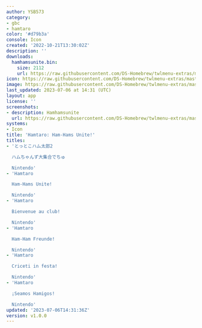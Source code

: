 ```yaml
---
author: YSB573
category:
- gbc
- hamtaro
color: '#d79b3a'
console: Icon
created: '2022-10-21T13:30:02Z'
description: ''
downloads:
  hamhamsunite.bin:
    size: 2112
    url: https://raw.githubusercontent.com/DS-Homebrew/twlmenu-extras/master/_nds/TWiLightMenu/icons/hamhamsunite.bin
icon: https://raw.githubusercontent.com/DS-Homebrew/twlmenu-extras/master/_nds/TWiLightMenu/icons/gif/hamhamsunite.gif
image: https://raw.githubusercontent.com/DS-Homebrew/twlmenu-extras/master/_nds/TWiLightMenu/icons/gif/hamhamsunite.gif
last_updated: 2023-07-06 at 14:31 (UTC)
layout: app
license: ''
screenshots:
- description: Hamhamsunite
  url: https://raw.githubusercontent.com/DS-Homebrew/twlmenu-extras/master/_nds/TWiLightMenu/icons/gif/hamhamsunite.gif
systems:
- Icon
title: 'Hamtaro: Ham-Hams Unite!'
titles:
- 'とっとこハム太郎2

  ハムちゃんず大集合でちゅ

  Nintendo'
- 'Hamtaro

  Ham-Hams Unite!

  Nintendo'
- 'Hamtaro

  Bienvenue au club!

  Nintendo'
- 'Hamtaro

  Ham-Ham Freunde!

  Nintendo'
- 'Hamtaro

  Criceti in festa!

  Nintendo'
- 'Hamtaro

  ¡Seamos Hamigos!

  Nintendo'
updated: '2023-07-06T14:31:36Z'
version: v1.0.0
---
```

